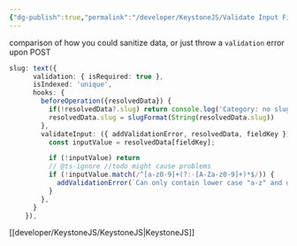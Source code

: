 ```yaml
---
{"dg-publish":true,"permalink":"/developer/KeystoneJS/Validate Input Field Hook/"}
---
```


comparison of how you could sanitize data, or just throw a `validation` error upon POST

```ts
slug: text({
      validation: { isRequired: true },
      isIndexed: 'unique',
      hooks: {
        beforeOperation({resolvedData}) {
          if(!resolvedData?.slug) return console.log('Category: no slug')
          resolvedData.slug = slugFormat(String(resolvedData.slug))
        },
        validateInput: ({ addValidationError, resolvedData, fieldKey }) => {
          const inputValue = resolvedData[fieldKey];

          if (!inputValue) return
          // @ts-ignore //todo might cause problems
          if (!inputValue.match(/^[a-z0-9]+(?:-[A-Za-z0-9]+)*$/)) {
            addValidationError(`Can only contain lower case "a-z" and dash "-" characters.`);
          }
        },
      }
    }),
```

[[developer/KeystoneJS/KeystoneJS\|KeystoneJS]]